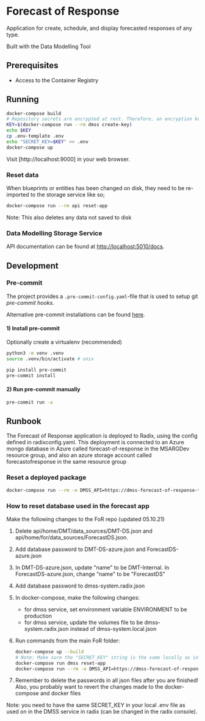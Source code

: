 # Forecast of Response

Application for create, schedule, and display forecasted responses of any type.

Built with the Data Modelling Tool

## Prerequisites

- Access to the Container Registry

## Running

```bash
docker-compose build
# Repository secrets are encrypted at rest. Therefore, an encryption key is needed.
KEY=$(docker-compose run --rm dmss create-key)
echo $KEY
cp .env-template .env 
echo "SECRET_KEY=$KEY" >> .env
docker-compose up
```

Visit [http://localhost:9000] in your web browser.

### Reset data

When blueprints or entities has been changed on disk, they need to be re-imported to the storage service like so;

```bash
docker-compose run --rm api reset-app
```

Note: This also deletes any data not saved to disk

### Data Modelling Storage Service

API documentation can be found at [http://localhost:5010/docs](http://localhost:5010/docs).

## Development

### Pre-commit

The project provides a `.pre-commit-config.yaml`-file that is used to setup git _pre-commit hooks_.

Alternative pre-commit installations can be found [here](https://pre-commit.com/#install).

#### 1) Install pre-commit

Optionally create a virtualenv (recommended)

```bash
python3 -m venv .venv
source .venv/bin/activate # unix
```

```bash
pip install pre-commit
pre-commit install
```

#### 2) Run pre-commit manually

```bash
pre-commit run -a
```

## Runbook

The Forecast of Response application is deployed to Radix, using the config defined in radixconfig.yaml.
This deployment is connected to an Azure mongo database in Azure called forecast-of-response
 in the MSARGDev resource group, and also an azure storage account called forecastofresponse in the same resource group

### Reset a deployed package

```bash
docker-compose run --rm -e DMSS_API=https://dmss-forecast-of-response-test.radix.equinor.com api --token="eyJ0eXAiOiKIb9TKV0rQ" reset-package home/for/data/ForecastDS/ForecastOfResponse ForecastDS/ForecastOfResponse
```

### How to reset database used in the forecast app

Make the following changes to the FoR repo (updated 05.10.21)

1. Delete api/home/DMT/data_sources/DMT-DS.json and api/home/for/data_sources/ForecastDS.json.
2. Add database password to DMT-DS-azure.json and ForecastDS-azure.json
3. In DMT-DS-azure.json, update "name" to be DMT-Internal. In ForecastDS-azure.json, change "name" to be "ForecastDS" 
4. Add database password to dmss-system.radix.json
5. In docker-compose, make the following changes:
   - for dmss service, set environment variable ENVIRONMENT to be production
   - for dmss service, update the volumes file to be dmss-system.radix.json instead of dmss-system.local.json

6. Run commands from the main FoR folder:

    ```bash
    docker-compose up --build
    # Note: Make sure the "SECRET_KEY" string is the same locally as in Radix
    docker-compose run dmss reset-app
    docker-compose run --rm -e DMSS_API=https://dmss-forecast-of-response-test.radix.equinor.com api --token="eyXXXX" reset-app
    ```
7. Remember to delete the passwords in all json files after you are finished! Also, you probably want to revert the changes made to the docker-compose and docker files

Note: you need to have the same SECRET_KEY in your local .env file as used on in the DMSS service in radix (can be changed in the radix console). 

